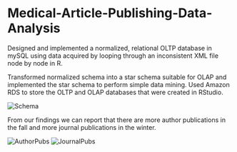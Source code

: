 # Medical-Article-Publishing-Data-Analysis

Designed and implemented a normalized, relational OLTP database in mySQL using data acquired by looping through
an inconsistent XML file node by node in R.

Transformed normalized schema into a star schema suitable for OLAP and implemented the star schema to perform
simple data mining. Used Amazon RDS to store the OLTP and OLAP databases that were created in RStudio.

![Schema](https://user-images.githubusercontent.com/90521087/219750049-2709cf42-381b-4526-bc9a-9c34bd43f0ad.JPG)


From our findings we can report that there are more author publications in the fall and more journal publications in the winter.

![AuthorPubs](https://user-images.githubusercontent.com/90521087/219749991-f9493269-2d98-46ff-af7b-d79395b67cb6.JPG)
![JournalPubs](https://user-images.githubusercontent.com/90521087/219750015-75b5c36c-eacd-4daf-b6f9-46eb2defab8f.JPG)
